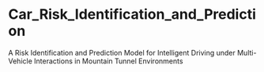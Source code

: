 # Car_Risk_Identification_and_Prediction
 A Risk Identification and Prediction Model for Intelligent Driving under Multi-Vehicle Interactions in Mountain Tunnel Environments
